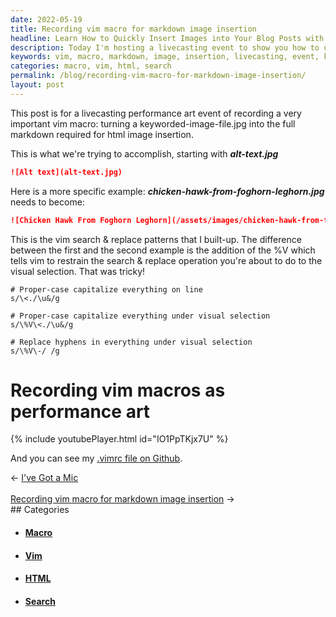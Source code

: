 ```yaml
---
date: 2022-05-19
title: Recording vim macro for markdown image insertion
headline: Learn How to Quickly Insert Images into Your Blog Posts with Vim Macros!
description: Today I'm hosting a livecasting event to show you how to use vim macros to quickly turn keyworded image files into the markdown required for HTML image insertion. I'll be demonstrating how to use search & replace patterns to capitalize and separate words, so you can learn how to quickly add images to your blog posts. Join me to learn this time-saving technique!
keywords: vim, macro, markdown, image, insertion, livecasting, event, keyworded, file, search, replace, patterns, capitalize, separate, words, quickly, add, images, blog, posts, time-saving, technique, html
categories: macro, vim, html, search
permalink: /blog/recording-vim-macro-for-markdown-image-insertion/
layout: post
---
```



This post is for a livecasting performance art event of recording a very
important vim macro: turning a keyworded-image-file.jpg into the full markdown
required for html image insertion.

This is what we're trying to accomplish, starting with ***alt-text.jpg***

```markdown
![Alt text](alt-text.jpg)
```

Here is a more specific example: ***chicken-hawk-from-foghorn-leghorn.jpg*** needs to
become:

```markdown
![Chicken Hawk From Foghorn Leghorn](/assets/images/chicken-hawk-from-foghorn-leghorn.jpg)
```

This is the vim search & replace patterns that I built-up. The difference
between the first and the second example is the addition of the \%V which tells
vim to restrain the search & replace operation you're about to do to the visual
selection. That was tricky!

    # Proper-case capitalize everything on line
    s/\<./\u&/g

    # Proper-case capitalize everything under visual selection
    s/\%V\<./\u&/g

    # Replace hyphens in everything under visual selection
    s/\%V\-/ /g

# Recording vim macros as performance art

{% include youtubePlayer.html id="IO1PpTKjx7U" %}

And you can see my [.vimrc file on Github](https://github.com/miklevin/vim).


<div class="arrow-links"><div class="post-nav-prev"><span class="arrow">&larr;&nbsp;</span><a href="/blog/i-ve-got-a-mic/">I've Got a Mic</a></div> &nbsp; <div class="post-nav-next"><a href="/blog/recording-vim-macro-for-markdown-image-insertion/">Recording vim macro for markdown image insertion</a><span class="arrow">&nbsp;&rarr;</span></div></div>
## Categories

<ul>
<li><h4><a href='/macro/'>Macro</a></h4></li>
<li><h4><a href='/vim/'>Vim</a></h4></li>
<li><h4><a href='/html/'>HTML</a></h4></li>
<li><h4><a href='/search/'>Search</a></h4></li></ul>